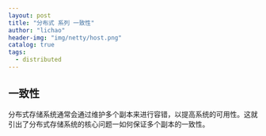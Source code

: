 ```yaml
---
layout: post
title: "分布式 系列 一致性"
author: "lichao"
header-img: "img/netty/host.png"
catalog: true
tags:
  - distributed
---
```



## 一致性
分布式存储系统通常会通过维护多个副本来进行容错，以提高系统的可用性。这就引出了分布式存储系统的核心问题一如何保证多个副本的一致性。


## 